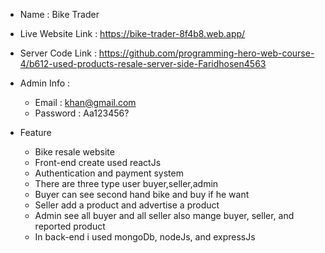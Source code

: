 * Name : Bike Trader
* Live Website Link : https://bike-trader-8f4b8.web.app/
* Server Code Link : https://github.com/programming-hero-web-course-4/b612-used-products-resale-server-side-Faridhosen4563

* Admin Info : 
  * Email : khan@gmail.com
  * Password : Aa123456?

* Feature
  * Bike resale website
  * Front-end create used reactJs
  * Authentication and payment system
  * There are three type user buyer,seller,admin
  * Buyer can see second hand bike and buy if he want
  * Seller add a product and advertise a product
  * Admin see all buyer and all seller also mange buyer, seller, and reported product
  * In back-end i used mongoDb, nodeJs, and expressJs
